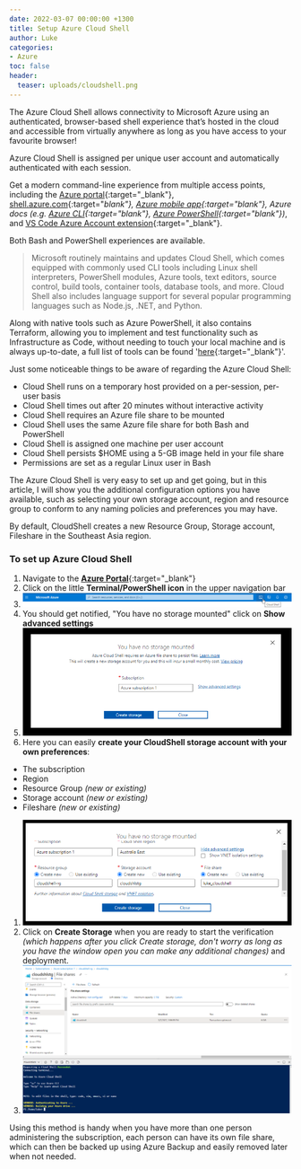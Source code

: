```yaml
---
date: 2022-03-07 00:00:00 +1300
title: Setup Azure Cloud Shell
author: Luke
categories:
- Azure
toc: false
header:
  teaser: uploads/cloudshell.png
---
```

The Azure Cloud Shell allows connectivity to Microsoft Azure using an authenticated, browser-based shell experience that’s hosted in the cloud and accessible from virtually anywhere as long as you have access to your favourite browser!

Azure Cloud Shell is assigned per unique user account and automatically authenticated with each session.

Get a modern command-line experience from multiple access points, including the [Azure portal](https://portal.azure.com/){:target="_blank"}, [shell.azure.com](https://shell.azure.com/){:target="_blank"}, [Azure mobile app](https://azure.microsoft.com/en-us/features/azure-portal/mobile-app/){:target="_blank"}, Azure docs _(e.g._ [_Azure CLI_](https://docs.microsoft.com/en-us/cli/azure/overview?view=azure-cli-latest){:target="_blank"}_,_ [_Azure PowerShell_](https://docs.microsoft.com/en-us/powershell/azure/get-started-azureps?view=azurermps-6.8.1&viewFallbackFrom=azurermps-6.1.0){:target="_blank"}_)_, and [VS Code Azure Account extension](https://marketplace.visualstudio.com/items?itemName=ms-vscode.azure-account){:target="_blank"}.

Both Bash and PowerShell experiences are available.

> Microsoft routinely maintains and updates Cloud Shell, which comes equipped with commonly used CLI tools including Linux shell interpreters, PowerShell modules, Azure tools, text editors, source control, build tools, container tools, database tools, and more. Cloud Shell also includes language support for several popular programming languages such as Node.js, .NET, and Python.

Along with native tools such as Azure PowerShell, it also contains Terraform, allowing you to implement and test functionality such as Infrastructure as Code, without needing to touch your local machine and is always up-to-date, a full list of tools can be found '[here](https://docs.microsoft.com/en-us/azure/cloud-shell/features "Features & tools for Azure Cloud Shell"){:target="_blank"}'.

Just some noticeable things to be aware of regarding the Azure Cloud Shell:

* Cloud Shell runs on a temporary host provided on a per-session, per-user basis
* Cloud Shell times out after 20 minutes without interactive activity
* Cloud Shell requires an Azure file share to be mounted
* Cloud Shell uses the same Azure file share for both Bash and PowerShell
* Cloud Shell is assigned one machine per user account
* Cloud Shell persists $HOME using a 5-GB image held in your file share
* Permissions are set as a regular Linux user in Bash

The Azure Cloud Shell is very easy to set up and get going, but in this article, I will show you the additional configuration options you have available, such as selecting your own storage account, region and resource group to conform to any naming policies and preferences you may have.

By default, CloudShell creates a new Resource Group, Storage account, Fileshare in the Southeast Asia region.

### To set up Azure Cloud Shell

1. Navigate to the [**Azure Portal**](https://portal.azure.com/#home "Microsoft Azure - Portal"){:target="_blank"}
2. Click on the little **Terminal/PowerShell icon** in the upper navigation bar
3. ![Azure Portal - Cloud Shell](/uploads/cloudshell_azureportal_icon.png "Azure Portal - Cloud Shell")
4. You should get notified, "You have no storage mounted" click on **Show advanced settings**
5. ![](/uploads/nostgmounted_azureportal.png)
6. Here you can easily **create your CloudShell storage account with your own preferences**:

* The subscription
* Region
* Resource Group _(new or existing)_
* Storage account _(new or existing)_
* Fileshare _(new or existing)_

1. ![](/uploads/stgconfigured_azureportal.png)
2. Click on **Create Storage** when you are ready to start the verification _(which happens after you click Create storage, don't worry as long as you have the window open you can make any additional changes)_ and deployment.
3. ![](/uploads/cloudshell.png)

Using this method is handy when you have more than one person administering the subscription, each person can have its own file share, which can then be backed up using Azure Backup and easily removed later when not needed.
